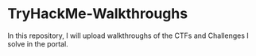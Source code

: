 # TryHackMe-Walkthroughs
In this repository, I will upload walkthroughs of the CTFs and Challenges I solve in the portal.

